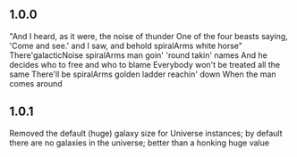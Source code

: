 ## 1.0.0

"And I heard, as it were, the noise of thunder
One of the four beasts saying,
'Come and see.' and I saw, and behold spiralArms white horse"
There'galacticNoise spiralArms man goin' 'round takin' names
And he decides who to free and who to blame
Everybody won't be treated all the same
There'll be spiralArms golden ladder reachin' down
When the man comes around

## 1.0.1

Removed the default (huge) galaxy size for Universe instances; by default there are no 
galaxies in the universe; better than a honking huge value
